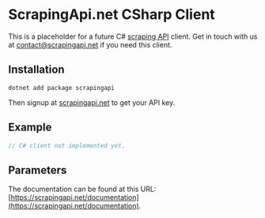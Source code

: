 # ScrapingApi.net CSharp Client

This is a placeholder for a future C# [scraping API](https://scrapingapi.net/) client.
Get in touch with us at [contact@scrapingapi.net](mailto:contact@scrapingapi.net) if you need this client.


## Installation

```
dotnet add package scrapingapi
```

Then signup at [scrapingapi.net](https://scrapingapi.net) to get your API key.

## Example

```csharp
// C# client not implemented yet.
```

## Parameters

The documentation can be found at this URL: [https://scrapingapi.net/documentation](https://scrapingapi.net/documentation).